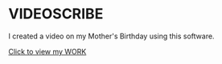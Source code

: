# VIDEOSCRIBE
I created a video on my Mother's Birthday using this software.<br>

[Click to view my WORK](https://drive.google.com/file/d/1-GiZIFSEImZJmSdxocftOSvvdVM23qX9/view?usp=sharing)
